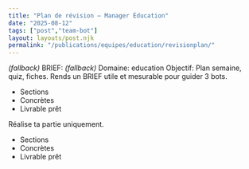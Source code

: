 ```yaml
---
title: "Plan de révision — Manager Éducation"
date: "2025-08-12"
tags: ["post","team-bot"]
layout: layouts/post.njk
permalink: "/publications/equipes/education/revisionplan/"
---
```

*(fallback)* BRIEF:
*(fallback)* Domaine: education
Objectif: Plan semaine, quiz, fiches.
Rends un BRIEF utile et mesurable pour guider 3 bots.

- Sections
- Concrètes
- Livrable prêt

Réalise ta partie uniquement.

- Sections
- Concrètes
- Livrable prêt

